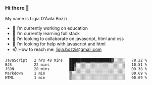 ### Hi there 👋

My name is Lígia D'Ávila Bozzi

- 🔭 I’m currently working on education
- 🌱 I’m currently learning full stack
- 👯 I’m looking to collaborate on javascript, html and css
- 🤔 I’m looking for help with javascript and html
- 📫 How to reach me: ligia.bozzi@gmail.com

<!--START_SECTION:waka-->
```text
JavaScript   2 hrs 48 mins   ███████████████████▓░░░░░   78.22 % 
EJS          22 mins         ██▓░░░░░░░░░░░░░░░░░░░░░░   10.51 % 
JSON         20 mins         ██▒░░░░░░░░░░░░░░░░░░░░░░   09.38 % 
Markdown     1 min           ▒░░░░░░░░░░░░░░░░░░░░░░░░   00.69 % 
HTML         1 min           ▒░░░░░░░░░░░░░░░░░░░░░░░░   00.69 % 
```
<!--END_SECTION:waka-->

<!--
**ligiadavilabozzi/ligiadavilabozzi** is a ✨ _special_ ✨ repository because its `README.md` (this file) appears on your GitHub profile.
-->


